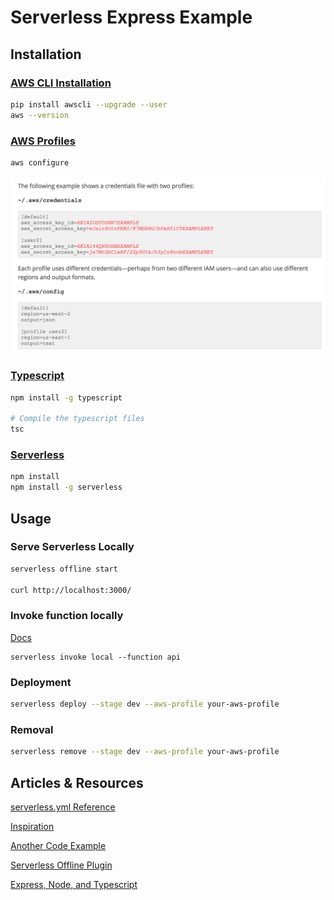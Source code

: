 # Serverless Express Example

## Installation

### [AWS CLI Installation](http://docs.aws.amazon.com/cli/latest/userguide/installing.html)

```bash
pip install awscli --upgrade --user
aws --version
```

### [AWS Profiles](https://serverless.com/framework/docs/providers/aws/guide/credentials/)

```bash
aws configure
```

![](docs/profiles.png)

### [Typescript](https://www.typescriptlang.org/#download-links)

```bash
npm install -g typescript

# Compile the typescript files
tsc
```

### [Serverless](https://github.com/serverless/serverless) 

```bash
npm install
npm install -g serverless
```


## Usage


### Serve Serverless Locally

```bash
serverless offline start

curl http://localhost:3000/
```


### Invoke function locally

[Docs](https://serverless.com/framework/docs/providers/aws/cli-reference/invoke-local/)

```
serverless invoke local --function api
```

### Deployment

```bash
serverless deploy --stage dev --aws-profile your-aws-profile
```

### Removal

```bash
serverless remove --stage dev --aws-profile your-aws-profile
```



## Articles & Resources

[serverless.yml Reference](https://serverless.com/framework/docs/providers/aws/guide/serverless.yml/)

[Inspiration](https://medium.com/trisfera/deploying-an-express-application-to-aws-lambda-the-easy-way-fa5fbef190ba)

[Another Code Example](https://github.com/alexishevia/blogExamples/tree/serverless_express)

[Serverless Offline Plugin](https://github.com/dherault/serverless-offline)

[Express, Node, and Typescript](http://mherman.org/blog/2016/11/05/developing-a-restful-api-with-node-and-typescript/)